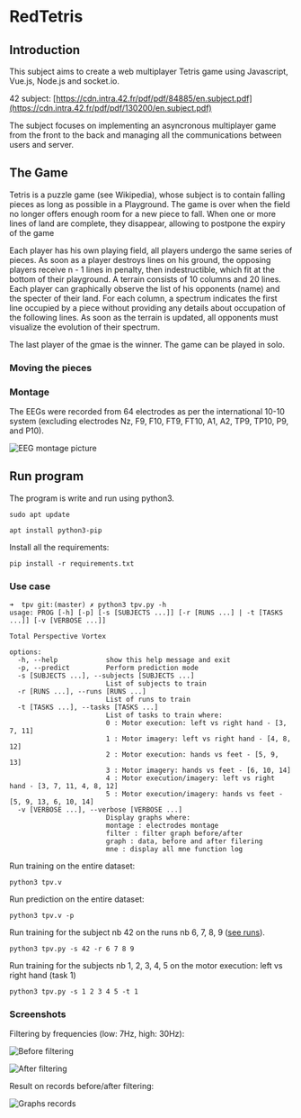 <div>
  
</div>

# RedTetris

## Introduction
This subject aims to create a web multiplayer Tetris game using Javascript, Vue.js, Node.js and socket.io.

42 subject: [https://cdn.intra.42.fr/pdf/pdf/84885/en.subject.pdf](https://cdn.intra.42.fr/pdf/pdf/130200/en.subject.pdf)

The subject focuses on implementing an asyncronous multiplayer game from the front to the back and managing all the communications between users and server.

## The Game
Tetris is a puzzle game (see Wikipedia), whose subject is to contain falling pieces as
long as possible in a Playground. The game is over when the field no longer offers enough
room for a new piece to fall. When one or more lines of land are complete, they disappear,
allowing to postpone the expiry of the game

Each player has his own playing field, all players undergo the same series of pieces.
As soon as a player destroys lines on his ground, the opposing players receive n - 1 lines
in penalty, then indestructible, which fit at the bottom of their playground.
A terrain consists of 10 columns and 20 lines. Each player can graphically observe the
list of his opponents (name) and the specter of their land. For each column, a spectrum
indicates the first line occupied by a piece without providing any details about occupation
of the following lines. As soon as the terrain is updated, all opponents must visualize the
evolution of their spectrum.

The last player of the gmae is the winner.
The game can be played in solo.

### Moving the pieces


### Montage
The EEGs were recorded from 64 electrodes as per the international 10-10 system (excluding electrodes Nz, F9, F10, FT9, FT10, A1, A2, TP9, TP10, P9, and P10).

![EEG montage picture](pictures/montage.png)

## Run program
The program is write and run using python3.

`sudo apt update`

`apt install python3-pip`

Install all the requirements:

`pip install -r requirements.txt`

### Use case

```
➜  tpv git:(master) ✗ python3 tpv.py -h               
usage: PROG [-h] [-p] [-s [SUBJECTS ...]] [-r [RUNS ...] | -t [TASKS ...]] [-v [VERBOSE ...]]

Total Perspective Vortex

options:
  -h, --help            show this help message and exit
  -p, --predict         Perform prediction mode
  -s [SUBJECTS ...], --subjects [SUBJECTS ...]
                        List of subjects to train
  -r [RUNS ...], --runs [RUNS ...]
                        List of runs to train
  -t [TASKS ...], --tasks [TASKS ...]
                        List of tasks to train where:
                        0 : Motor execution: left vs right hand - [3, 7, 11]
                        1 : Motor imagery: left vs right hand - [4, 8, 12]
                        2 : Motor execution: hands vs feet - [5, 9, 13]
                        3 : Motor imagery: hands vs feet - [6, 10, 14]
                        4 : Motor execution/imagery: left vs right hand - [3, 7, 11, 4, 8, 12]
                        5 : Motor execution/imagery: hands vs feet - [5, 9, 13, 6, 10, 14]
  -v [VERBOSE ...], --verbose [VERBOSE ...]
                        Display graphs where:
                        montage : electrodes montage
                        filter : filter graph before/after
                        graph : data, before and after filering
                        mne : display all mne function log
```

Run training on the entire dataset:

`python3 tpv.v`

Run prediction on the entire dataset:

`python3 tpv.v -p`

Run training for the subject nb 42 on the runs nb 6, 7, 8, 9 ([see runs](README.md#experimental-protocol)).

`python3 tpv.py -s 42 -r 6 7 8 9`

Run training for the subjects nb 1, 2, 3, 4, 5 on the motor execution: left vs right hand (task 1)

`python3 tpv.py -s 1 2 3 4 5 -t 1`

### Screenshots

Filtering by frequencies (low: 7Hz, high: 30Hz):

![Before filtering](pictures/signal_before.png)

![After filtering](pictures/signal_after.png)

Result on records before/after filtering:

![Graphs records](pictures/graph.png)
